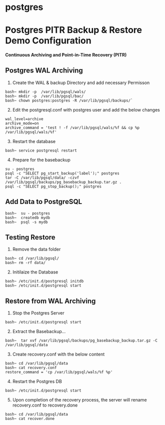 # postgres
# Postgres PITR Backup & Restore Demo Configuration
#### Continuous Archiving and Point-in-Time Recovery (PITR)

## Postgres WAL Archiving 
1. Create the WAL & backup Directory and add necessary Permisson 

```
bash~ mkdir -p  /var/lib/pgsql/wals/
bash~ mkdir -p  /var/lib/pgsql/bac/
bash~ chown postgres:postgres -R /var/lib/pgsql/backups/`
```

2. Edit the postgresql.conf with postgres user and add the below changes

```
wal_level=archive
archive_mode=on
archive_command = 'test ! -f /var/lib/pgsql/wals/%f && cp %p /var/lib/pgsql/wals/%f'
```

3. Restart the database

`bash~ service postgresql restart`

4. Prepare for the basebackup 

```
su - postgres
psql -c "SELECT pg_start_backup('label');" postgres 
tar -C /var/lib/pgsql/data/ -czvf /var/lib/pgsql/backups/pg_basebackup_backup.tar.gz .
psql -c "SELECT pg_stop_backup();" postgres
```
## Add Data to PostgreSQL
```
bash~  su - postgres
bash~  createdb mydb
bash~  psql -s mydb
```

## Testing Restore 
1. Remove the data folder 

```
bash~ cd /var/lib/pgsql/
bash~ rm -rf data/
```
2. Initilaize the Database
```
bash~ /etc/init.d/postgresql initdb
bash~ /etc/init.d/postgresql start

```

## Restore from WAL Archiving 
1. Stop the Postgres Server 

```
bash~ /etc/init.d/postgresql start
```

2. Extract the Basebackup...

```
bash~  tar xvf /var/lib/pgsql/backups/pg_basebackup_backup.tar.gz -C /var/lib/pgsql/data
```

3. Create recovery.conf with the below content 
```
bash~ cd /var/lib/pgsql/data
bash~ cat recovery.conf 
restore_command = 'cp /var/lib/pgsql/wals/%f %p'
```

4. Restart the Postgres DB

```
bash~ /etc/init.d/postgresql start
```
5. Upon completion of the recovery process, the server will rename recovery.conf to recovery.done

```
bash~ cd /var/lib/pgsql/data
bash~ cat recover.done
```


